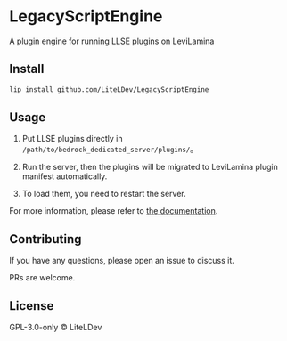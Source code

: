 # LegacyScriptEngine

A plugin engine for running LLSE plugins on LeviLamina

## Install

```sh
lip install github.com/LiteLDev/LegacyScriptEngine
```

## Usage

1. Put LLSE plugins directly in `/path/to/bedrock_dedicated_server/plugins/`。

2. Run the server, then the plugins will be migrated to LeviLamina plugin manifest automatically.

3. To load them, you need to restart the server.

For more information, please refer to [the documentation](https://lse.liteldev.com).

## Contributing

If you have any questions, please open an issue to discuss it.

PRs are welcome.

## License

GPL-3.0-only © LiteLDev
